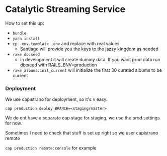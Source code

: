# Catalytic Streaming Service

How to set this up:

* `bundle`
* `yarn install`
* `cp .env.template .env` and replace with real values
  * Santiago will provide you the keys to the jazzy kingdom as needed
* `rake db:seed`
  * in development it will create dummy data. If you want prod data run db:seed with RAILS_ENV=production
* `rake albums:init_current` will initialize the first 30 curated albums to be current

### Deployment

We use capistrano for deployment, so it's v easy.

`cap production deploy BRANCH=<staging/master>`

We do ont have a separate cap stage for staging, we use the prod settings for now.

Sometimes I need to check that stuff is set up right so we user capistrano remote

`cap production remote:console` for example
